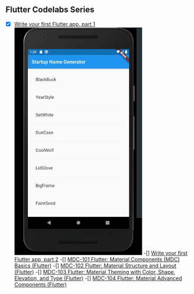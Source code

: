 ## Flutter Codelabs Series

-[x]  [Write your first Flutter app, part 1](http:/https://codelabs.developers.google.com/codelabs/first-flutter-app-pt1/index.html?index=..%2F..index#0/ "Write your first Flutter app, part 1")
![](firstapp1.gif)
-[]   [Write your first Flutter app, part 2](http://codelabs.developers.google.com/codelabs/first-flutter-app-pt2/index.html?index=..%2F..index#0 "Write your first Flutter app, part 2")
-[]     [MDC-101 Flutter: Material Components (MDC) Basics (Flutter)](http://https://codelabs.developers.google.com/codelabs/mdc-101-flutter/index.html?index=..%2F..index#0 "MDC-101 Flutter: Material Components (MDC) Basics (Flutter)")
-[]     [MDC-102 Flutter: Material Structure and Layout (Flutter)](http://https://codelabs.developers.google.com/codelabs/mdc-102-flutter/index.html?index=..%2F..index#0 "MDC-102 Flutter: Material Structure and Layout (Flutter)")
-[]     [MDC-103 Flutter: Material Theming with Color, Shape, Elevation, and Type (Flutter)](http://codelabs.developers.google.com/codelabs/mdc-103-flutter/index.html?index=..%2F..index#0 "MDC-103 Flutter: Material Theming with Color, Shape, Elevation, and Type (Flutter)")
-[]     [MDC-104 Flutter: Material Advanced Components (Flutter)](http://https://codelabs.developers.google.com/codelabs/mdc-104-flutter/index.html?index=..%2F..index#0 "MDC-104 Flutter: Material Advanced Components (Flutter)")
